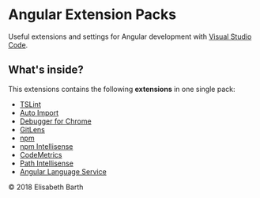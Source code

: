 # Angular Extension Packs

Useful extensions and settings for Angular development with [Visual Studio Code](https://code.visualstudio.com/).  

## What's inside?

This extensions contains the following **extensions** in one single pack:

* [TSLint](https://marketplace.visualstudio.com/items?itemName=eg2.tslint)
* [Auto Import](https://marketplace.visualstudio.com/items?itemName=steoates.autoimport)
* [Debugger for Chrome](https://marketplace.visualstudio.com/items?itemName=msjsdiag.debugger-for-chrome)
* [GitLens](https://marketplace.visualstudio.com/items?itemName=eamodio.gitlens)
* [npm](https://marketplace.visualstudio.com/items?itemName=eg2.vscode-npm-script)
* [npm Intellisense](https://marketplace.visualstudio.com/items?itemName=christian-kohler.npm-intellisense)
* [CodeMetrics](https://marketplace.visualstudio.com/items?itemName=kisstkondoros.vscode-codemetrics)
* [Path Intellisense](https://marketplace.visualstudio.com/items?itemName=christian-kohler.path-intellisense)
* [Angular Language Service](https://marketplace.visualstudio.com/items?itemName=Angular.ng-template)

&copy; 2018 Elisabeth Barth
